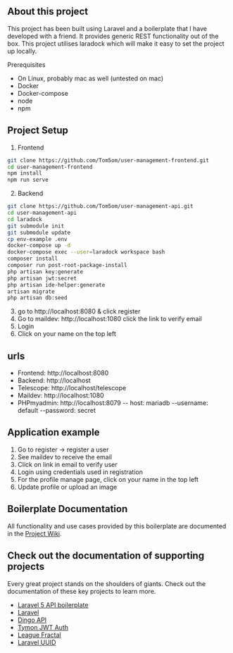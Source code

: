 ## About this project

This project has been built using Laravel and a boilerplate that I have developed with a friend. It provides generic REST functionality out of the box.
This project utilises laradock which will make it easy to set the project up locally.

Prerequisites
* On Linux, probably mac as well (untested on mac)
* Docker
* Docker-compose
* node
* npm


## Project Setup

1. Frontend

```bash
git clone https://github.com/Tom5om/user-management-frontend.git
cd user-management-frontend
npm install
npm run serve
```

2. Backend
```bash
git clone https://github.com/Tom5om/user-management-api.git
cd user-management-api
cd laradock
git submodule init
git submodule update
cp env-example .env
docker-compose up -d
docker-compose exec --user=laradock workspace bash
composer install
composer run post-root-package-install
php artisan key:generate
php artisan jwt:secret
php artisan ide-helper:generate
artisan migrate
php artisan db:seed
```
3. go to http://localhost:8080 & click register
4. Go to maildev: http://localhost:1080 click the link to verify email
5. Login
6. Click on your name on the top left

## urls
* Frontend: http://localhost:8080
* Backend: http://localhost
* Telescope: http://localhost/telescope
* Maildev: http://localhost:1080
* PHPmyadmin: http://localhost:8079 -- host: mariadb --username: default --password: secret

## Application example
1. Go to register -> register a user
2. See maildev to receive the email
3. Click on link in email to verify user
4. Login using credentials used in registration
5. For the profile manage page, click on your name in the top left
5. Update profile or upload an image


## Boilerplate Documentation
All functionality and use cases provided by this boilerplate are documented in the [Project Wiki](https://github.com/specialtactics/l5-api-boilerplate/wiki).

## Check out the documentation of supporting projects

Every great project stands on the shoulders of giants. Check out the documentation of these key projects to learn more.

 - [Laravel 5 API boilerplate](https://github.com/specialtactics/l5-api-boilerplate)
 - [Laravel](https://laravel.com/docs/)
 - [Dingo API](https://github.com/dingo/api/wiki)
 - [Tymon JWT Auth](https://github.com/tymondesigns/jwt-auth)
 - [League Fractal](https://fractal.thephpleague.com/)
 - [Laravel UUID](https://github.com/webpatser/laravel-uuid/tree/2.1.1)

